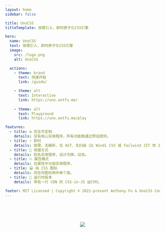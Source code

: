 ```yaml
---
layout: home
sidebar: false

title: UnoCSS
titleTemplate: 按需引入、即时原子化CSS引擎

hero:
  name: UnoCSS
  text: 按需引入、即时原子化CSS引擎
  image: 
    src: /logo.png
    alt: UnoCSS

  actions:
    - theme: brand
      text: 快速开始
      link: /guide/

    - theme: alt
      text: Interactive
      link: https://uno.antfu.me/
    
    - theme: alt
      text: Playground
      link: https://uno.antfu.me/play

features:
  - title: ⚙️ 完全可定制
    details: 没有核心实用程序，所有功能都通过预设提供。
  - title: ⚡️ 即时
    details: 按需、无解析、无 AST、无扫描（比 Windi CSS 或 Tailwind JIT 快 200 倍）
  - title: 🎨 快捷方式
    details: 别名实用程序，设计令牌，动态。
  - title: 🔥 属性模式
    details: 在属性中分组实用程序。
  - title: 😀 纯 CSS 图标
    details: 将任何图标用作单个类。
  - title: 🚚 运行时版本
    details: 带有一行 CDN 的 CSS-in-JS 运行时。

footer: MIT Licensed | Copyright © 2021-present Anthony Fu & UnoCSS Contributors
---
```


<br/>
<br/>
<br/>

<p align="center">
  <!-- <a href="https://cdn.jsdelivr.net/gh/antfu/static/sponsors.svg"> -->
    <img src='https://cdn.jsdelivr.net/gh/antfu/static/sponsors.svg'/>
  <!-- </a> -->
</p>
